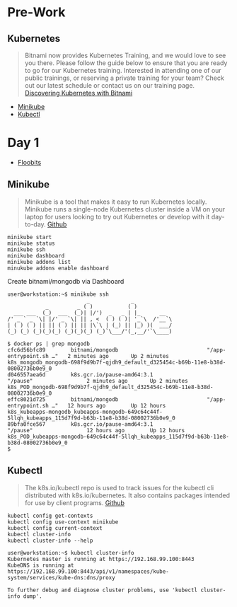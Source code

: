 # Pre-Work

## Kubernetes

> Bitnami now provides Kubernetes Training, and we would love to see you there. Please follow the guide below to ensure that you are ready to go for our Kubernetes training. Interested in attending one of our public trainings, or reserving a private training for your team? Check out our latest schedule or contact us on our training page. [Discovering Kubernetes with Bitnami](https://engineering.bitnami.com/articles/discovering-kubernetes-with-bitnami.html)

- [Minikube](https://github.com/kubernetes/minikube)
- [Kubectl](https://kubernetes.io/docs/reference/kubectl/overview/)

# Day 1

- [Floobits](https://floobits.com/juan131/intel-training-1/file/WELCOME.md:11)

## Minikube

> Minikube is a tool that makes it easy to run Kubernetes locally. Minikube runs a single-node Kubernetes cluster inside a VM on your laptop for users looking to try out Kubernetes or develop with it day-to-day. [Github](https://github.com/kubernetes/minikube)

```
minikube start
minikube status
minikube ssh
minikube dashboard
minikube addons list
minukube addons enable dashboard
```

Create bitnami/mongodb via Dashboard

```
user@workstation:~$ minikube ssh
                         _             _            
            _         _ ( )           ( )           
  ___ ___  (_)  ___  (_)| |/')  _   _ | |_      __  
/' _ ` _ `\| |/' _ `\| || , <  ( ) ( )| '_`\  /'__`\
| ( ) ( ) || || ( ) || || |\`\ | (_) || |_) )(  ___/
(_) (_) (_)(_)(_) (_)(_)(_) (_)`\___/'(_,__/'`\____)

$ docker ps | grep mongodb
cfc6d56bfc89        bitnami/mongodb                            "/app-entrypoint.sh …"   2 minutes ago       Up 2 minutes                            k8s_mongodb_mongodb-698f9d9b7f-qjdh9_default_d325454c-b69b-11e8-b38d-08002736b0e9_0
d046557aea6d        k8s.gcr.io/pause-amd64:3.1                 "/pause"                 2 minutes ago       Up 2 minutes                            k8s_POD_mongodb-698f9d9b7f-qjdh9_default_d325454c-b69b-11e8-b38d-08002736b0e9_0
effc8021d725        bitnami/mongodb                            "/app-entrypoint.sh …"   12 hours ago        Up 12 hours                             k8s_kubeapps-mongodb_kubeapps-mongodb-649c64c44f-5llqh_kubeapps_115d7f9d-b63b-11e8-b38d-08002736b0e9_0
89bfa0fce567        k8s.gcr.io/pause-amd64:3.1                 "/pause"                 12 hours ago        Up 12 hours                             k8s_POD_kubeapps-mongodb-649c64c44f-5llqh_kubeapps_115d7f9d-b63b-11e8-b38d-08002736b0e9_0
$ 
```

## Kubectl

> The k8s.io/kubectl repo is used to track issues for the kubectl cli distributed with k8s.io/kubernetes. It also contains packages intended for use by client programs. [Github](https://github.com/kubernetes/kubectl)

```
kubectl config get-contexts
kubectl config use-context minikube
kubectl config current-context
kubectl cluster-info
kubectl cluster-info --help
```

```
user@workstation:~$ kubectl cluster-info
Kubernetes master is running at https://192.168.99.100:8443
KubeDNS is running at https://192.168.99.100:8443/api/v1/namespaces/kube-system/services/kube-dns:dns/proxy

To further debug and diagnose cluster problems, use 'kubectl cluster-info dump'.
```
